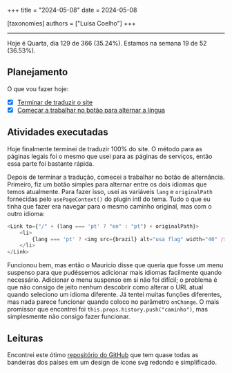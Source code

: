 +++
title = "2024-05-08"
date = 2024-05-08

[taxonomies]
authors = ["Luísa Coelho"]
+++

---

Hoje é Quarta, dia 129 de 366 (35.24%). Estamos na semana 19 de 52 (36.53%).

## Planejamento

O que vou fazer hoje:

- [x] [Terminar de traduzir o site](https://github.com/OmnicodeSolutions/website/issues/101)
- [x] [Começar a trabalhar no botão para alternar a língua](https://github.com/OmnicodeSolutions/website/issues/101)

## Atividades executadas

Hoje finalmente terminei de traduzir 100% do site. O método para as páginas legais foi o mesmo que usei para as páginas de serviços, então essa parte foi bastante rápida.

Depois de terminar a tradução, comecei a trabalhar no botão de alternância. Primeiro, fiz um botão simples para alternar entre os dois idiomas que temos atualmente. Para fazer isso, usei as variáveis `lang` e `originalPath` fornecidas pelo `usePageContext()` do plugin intl do tema. Tudo o que eu tinha que fazer era navegar para o mesmo caminho original, mas com o outro idioma:

```js
<Link to={"/" + (lang === 'pt' ? "en" : "pt") + originalPath}>
    <li>
        {lang === 'pt' ? <img src={brazil} alt="usa flag" width="40" /> : <img src={usa} alt="brazil flag" width="40" />}
    </li>
</Link>
```

Funcionou bem, mas então o Mauricio disse que queria que fosse um menu suspenso para que pudéssemos adicionar mais idiomas facilmente quando necessário. Adicionar o menu suspenso em si não foi difícil; o problema é que não consigo de jeito nenhum descobrir como alterar o URL atual quando seleciono um idioma diferente. Já tentei muitas funções diferentes, mas nada parece funcionar quando coloco no parâmetro `onChange`. O mais promissor que encontrei foi `this.props.history.push("caminho")`, mas simplesmente não consigo fazer funcionar.

## Leituras

Encontrei este ótimo [repositório do GitHub](https://github.com/HatScripts/circle-flags?tab=readme-ov-file) que tem quase todas as bandeiras dos países em um design de ícone svg redondo e simplificado.
